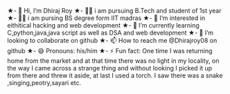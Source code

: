 ★- 👋 Hi, I’m Dhiraj Roy
★- 👨‍🦱 i am pursuing B.Tech and student of 1st year 
★- 👨‍🦱 i am pursing BS degree form IIT madras 
★- 👀 I’m interested in eithitical hacking and web development 
★- 🌱 I’m currently learning C,python,java,java script as well as DSA and web development 
★- 💞️ I’m looking to collaborate on github
★- 📫 How to reach me @Dhirajroy08 on github
★- 😄 Pronouns: his/him
★- ⚡ Fun fact: One time I was returning home from the market and at that time there was no light in my locality, on the way I came across a strange thing and without looking I picked it up from there and threw it aside, at last I used a torch.  I saw there was a snake
,singing,peotry,sayari etc.

<!---
Dhirajroy08/Dhirajroy08 is a ✨ special ✨ repository because its `README.md` (this file) appears on your GitHub profile.
You can click the Preview link to take a look at your changes.
--->
